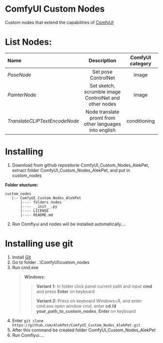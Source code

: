 # ComfyUI Custom Nodes

Custom nodes that extend the capabilities of [ComfyUI](https://github.com/comfyanonymous/ComfyUI)

# List Nodes:

| Name                          |                      Description                       | ComfyUI category |
| :---------------------------- | :----------------------------------------------------: | :--------------: |
| _PoseNode_                    |                  Set pose ControlNet                   |      image       |
| _PainterNode_                 | Set sketch, scrumble image ControlNet and other nodes  |      image       |
| _TranslateCLIPTextEncodeNode_ | Node translate promt from other languages into english |   conditioning   |

# Installing

1. Download from github repositorie ComfyUI_Custom_Nodes_AlekPet, extract folder ComfyUI_Custom_Nodes_AlekPet, and put in custom_nodes

**Folder stucture:**

```
custom_nodes
   |-- ComfyUI_Custom_Nodes_AlekPet
       |---- folders nodes
       |---- __init__.py
       |---- LICENSE
       |---- README.md
```

2. Run Comflyui and nodes will be installed automatically....

# Installing use git

1. Install [Git](https://git-scm.com/)
2. Go to folder ..\ComfyUI\custom_nodes
3. Run cmd.exe
   > **Windows**:
   >
   > > **Variant 1:** In folder click panel current path and input **cmd** and press **Enter** on keyboard
   > >
   > > **Variant 2:** Press on keyboard Windows+R, and enter cmd.exe open window cmd, enter **cd /d your_path_to_custom_nodes**, **Enter** on keyboard
4. Enter `git clone https://github.com/AlekPet/ComfyUI_Custom_Nodes_AlekPet.git`
5. After this command be created folder ComfyUI_Custom_Nodes_AlekPet
6. Run Comflyui....
